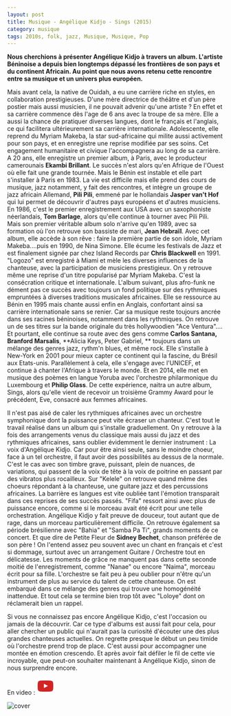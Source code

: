 ```yaml
---
layout: post
title: Musique - Angélique Kidjo - Sings (2015)
category: musique
tags: 2010s, folk, jazz, Musique, Musique, Pop
---
```

**Nous cherchions à présenter Angélique Kidjo à travers un album. L'artiste Béninoise a depuis bien longtemps dépassé les frontières de son pays et du continent Africain. Au point que nous avons retenu cette rencontre entre sa musique et un univers plus européen.**

Mais avant cela, la native de Ouidah, a eu une carrière riche en styles, en collaboration prestigieuses. D'une mère directrice de théâtre et d'un père postier mais aussi musicien, il ne pouvait advenir qu'une artiste ? En effet et sa carrière commence dès l'age de 6 ans avec la troupe de sa mère. Elle a aussi la chance de pratiquer diverses langues, dont le français et l'anglais, ce qui facilitera ultérieurement sa carrière internationale. Adolescente, elle reprend du Myriam Makeba, la star sud-africaine qui milite aussi activement pour son pays, et en enregistre une reprise modifiée par ses soins. Cet engagement humanitaire et civique l'accompagnera au long de sa carrière. A 20 ans, elle enregistre un premier album, à Paris, avec le producteur camerounais **Ekambi Brillant**. Le succès n'est alors qu'en Afrique de l'Ouest où elle fait une grande tournée. Mais le Bénin est instable et elle part s'installer à Paris en 1983. La vie est difficile mais elle prend des cours de musique, jazz notamment, y fait des rencontres, et intègre un groupe de jazz africain Allemand, **Pili Pili**, emmené par le hollandais **Jasper van't Hof** qui lui permet de découvrir d'autres pays européens et d'autres musiciens. En 1986, c'est le premier enregistrement aux USA avec un saxophoniste néerlandais, **Tom Barlage**, alors qu'elle continue à tourner avec Pili Pili. Mais son premier véritable album solo n'arrive qu'en 1989, avec sa formation où l'on retrouve son bassiste de mari, **Jean Hebraïl**. Avec cet album, elle accède à son rêve : faire la première partie de son idole, Myriam Makeba....puis en 1990, de Nina Simone. Elle écume les festivals de Jazz et est finalement signée par chez Island Records par **Chris Blackwell** en 1991. "Logozo" est enregistré à Miami et mèle les diverses influences de la chanteuse, avec la participation de musiciens prestigieux. On y retrouve même une reprise d'un titre popularisé par Myriam Makeba. C'est la consécration critique et internationale. L'album suivant, plus afro-funk ne dément pas ce succès avec toujours un fond politique sur des rythmiques empruntées à diverses traditions musicales africaines. Elle se ressource au Bénin en 1995 mais chante aussi enfin en Anglais, confortant ainsi sa carrière internationale sans se renier. Car sa musique reste toujours ancrée dans ses racines béninoises, notamment dans les rythmiques. On retrouve un de ses titres sur la bande originale du très hollywoodien "Ace Ventura".... Et pourtant, elle continue sa route avec des gens comme **Carlos Santana, Branford Marsalis**, **Alicia Keys, Peter Gabriel, ** toujours dans un mélange des genres jazz, rythm'n blues, et même rock. Elle s'installe à New-York en 2001 pour mieux capter ce continent qui la fascine, du Brésil aux Etats-unis. Parallèlement à cela, elle s'engage avec l'UNICEF, et continue à chanter l'Afrique à travers le monde. Et en 2014, elle met en musique des poèmes en langue Yoruba avec l'orchestre philarmonique du Luxembourg et **Philip Glass**. De cette expérience, naitra un autre album, Sings, alors qu'elle vient de recevoir un troisième Grammy Award pour le précédent, Eve, consacré aux femmes africaines.

Il n'est pas aisé de caler les rythmiques africaines avec un orchestre symphonique dont la puissance peut vite écraser un chanteur. C'est tout le travail réalisé dans un album qui s'installe graduellement. On y retrouve à la fois des arrangements venus du classique mais aussi du jazz et des rythmiques africaines, sans oublier évidemment le dernier instrument : La voix d'Angélique Kidjo. Car pour être ainsi seule, sans le moindre choeur, face à un tel orchestre, il faut avoir des possibilités au dessus de la normale. C'est le cas avec son timbre grave, puissant, plein de nuances, de variations, qui passent de la voix de tête à la voix de poitrine en passant par des vibratos plus rocailleux. Sur "Kelele" on retrouve quand même des choeurs répondant à la chanteuse, une guitare jazz et des percussions africaines. La barrière es langues est vite oubliée tant l'émotion transparait dans ces reprises de ses succès passés. "Fifa" ressort ainsi avec plus de puissance encore, comme si le morceau avait été écrit pour une telle orchestration. Angélique Kidjo y fait preuve de douceur, tout autant que de rage, dans un morceau particulièrement difficile. On retrouve également sa période brésilienne avec "Bahia" et "Samba Pa Ti", grands moments de ce concert. Et que dire de Petite Fleur de **Sidney Bechet**, chanson préférée de son père ! On l'entend assez peu souvent avec un chant en français et c'est si dommage, surtout avec un arrangement Guitare / Orchestre tout en délicatesse. Les moments de grâce ne manquent pas dans cette seconde moitié de l'enregistrement, comme "Nanae" ou encore "Naima", morceau écrit pour sa fille. L'orchestre se fait peu à peu oublier pour n'être qu'un instrument de plus au service du talent de cette chanteuse. On est embarqué dans ce mélange des genres qui trouve une homogénéité inattendue. Et tout cela se termine bien trop tôt avec "Loloye" dont on réclamerait bien un rappel.

Si vous ne connaissez pas encore Angélique Kidjo, c'est l'occasion ou jamais de la découvrir. Car ce type d'albums est aussi fait pour cela, pour aller chercher un public qui n'aurait pas la curiosité d'écouter une des plus grandes chanteuses actuelles. On regrette presque le début un peu timide où l'orchestre prend trop de place. C'est aussi pour accompagner une montée en émotion crescendo. Et après avoir fait défiler le fil de cette vie incroyable, que peut-on souhaiter maintenant à Angélique Kidjo, sinon de nous surprendre encore.

En video : [![video](/images/youtube.png)](https://www.youtube.com/watch?v=-SeOEnflWYs)

![cover](https://filedn.eu/llqi9IBxlYouGRXYG2xlROb/img/2016/angelique-kidjo.jpg)
